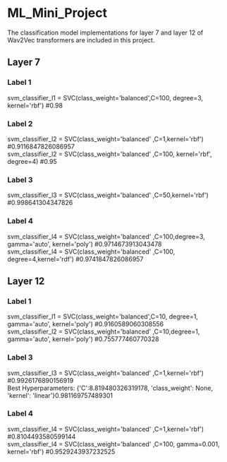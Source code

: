 # ML_Mini_Project
The classification model implementations for layer 7 and layer 12 of Wav2Vec transformers are included in this project.

## Layer 7 

### Label 1 
svm_classifier_l1 = SVC(class_weight=\'balanced\',C=100, degree=3, kernel=\'rbf\') #0.98

### Label 2
svm_classifier_l2 = SVC(class_weight=\'balanced\' ,C=1,kernel=\'rbf\') #0.9116847826086957 \
svm_classifier_l2 = SVC(class_weight=\'balanced\' ,C=100, kernel=\'rbf\', degree=4) #0.95

### Label 3
svm_classifier_l3 = SVC(class_weight=\'balanced\' ,C=50,kernel=\'rbf\') #0.998641304347826

### Label 4 
svm_classifier_l4 = SVC(class_weight=\'balanced\' ,C=100,degree=3, gamma=\'auto\', kernel=\'poly\') #0.9714673913043478\
svm_classifier_l4 = SVC(class_weight=\'balanced\' ,C=100, degree=4,kernel=\'rdf\') #0.9741847826086957

## Layer 12 

### Label 1 
svm_classifier_l1 = SVC(class_weight=\'balanced\',C=10, degree=1, gamma=\'auto\', kernel=\'poly\') #0.9160589060308556\
svm_classifier_l2 = SVC(class_weight=\'balanced\' ,C=10,degree=1, gamma=\'auto\', kernel=\'poly\') #0.755777460770328

### Label 3
svm_classifier_l3 = SVC(class_weight=\'balanced\' ,C=1,kernel=\'rbf\') #0.9926176890156919 \
Best Hyperparameters: {\'C\':8.819480326319178, \'class_weight\': None, \'kernel\': \'linear\'}0.981169757489301

### Label 4
svm_classifier_l4 = SVC(class_weight=\'balanced\' ,C=1,kernel=\'rbf\') #0.8104493580599144\
svm_classifier_l4 = SVC(class_weight='balanced' ,C=100, gamma=0.001, kernel='rbf') #0.9529243937232525
